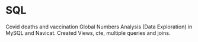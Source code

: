 # SQL
Covid deaths and vaccination Global Numbers Analysis (Data Exploration) in MySQL and Navicat.
Created Views, cte, multiple queries and joins.
